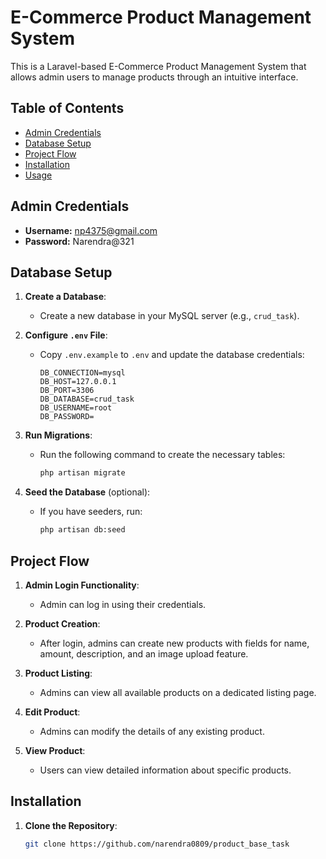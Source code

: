 # E-Commerce Product Management System

This is a Laravel-based E-Commerce Product Management System that allows admin users to manage products through an intuitive interface.

## Table of Contents

- [Admin Credentials](#admin-credentials)
- [Database Setup](#database-setup)
- [Project Flow](#project-flow)
- [Installation](#installation)
- [Usage](#usage)

## Admin Credentials

- **Username:** np4375@gmail.com
- **Password:** Narendra@321

## Database Setup

1. **Create a Database**: 
   - Create a new database in your MySQL server (e.g., `crud_task`).

2. **Configure `.env` File**: 
   - Copy `.env.example` to `.env` and update the database credentials:
     ```env
     DB_CONNECTION=mysql
     DB_HOST=127.0.0.1
     DB_PORT=3306
     DB_DATABASE=crud_task
     DB_USERNAME=root
     DB_PASSWORD=
     ```

3. **Run Migrations**:
   - Run the following command to create the necessary tables:
     ```bash
     php artisan migrate
     ```

4. **Seed the Database** (optional):
   - If you have seeders, run:
     ```bash
     php artisan db:seed
     ```

## Project Flow

1. **Admin Login Functionality**:
   - Admin can log in using their credentials.
   
2. **Product Creation**:
   - After login, admins can create new products with fields for name, amount, description, and an image upload feature.

3. **Product Listing**:
   - Admins can view all available products on a dedicated listing page.

4. **Edit Product**:
   - Admins can modify the details of any existing product.

5. **View Product**:
   - Users can view detailed information about specific products.

## Installation

1. **Clone the Repository**:
   ```bash
   git clone https://github.com/narendra0809/product_base_task
